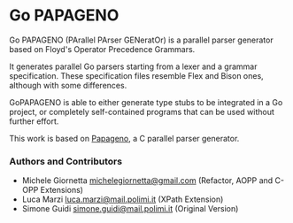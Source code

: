 Go PAPAGENO
========

Go PAPAGENO (PArallel PArser GENeratOr) is a parallel parser generator based on Floyd's Operator Precedence Grammars.

It generates parallel Go parsers starting from a lexer and a grammar specification.
These specification files resemble Flex and Bison ones, although with some differences.

GoPAPAGENO is able to either generate type stubs to be integrated in a Go project, or completely self-contained programs that can be used without further effort.

This work is based on [Papageno](https://github.com/PAPAGENO-devels/papageno), a C parallel parser generator.

### Authors and Contributors

 * Michele Giornetta <michelegiornetta@gmail.com> (Refactor, AOPP and C-OPP Extensions)
 * Luca Marzi <luca.marzi@mail.polimi.it> (XPath Extension)
 * Simone Guidi <simone.guidi@mail.polimi.it> (Original Version)
